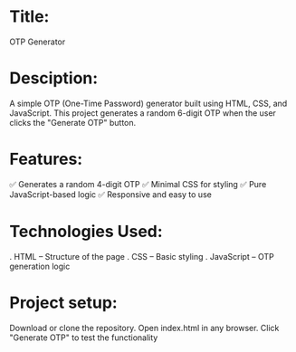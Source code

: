 # Title:
OTP Generator

# Desciption:
A simple OTP (One-Time Password) generator built using HTML, CSS, and JavaScript. This project generates a random 6-digit OTP when the user clicks the "Generate OTP" button.

# Features:
✅ Generates a random 4-digit OTP
✅ Minimal CSS for styling
✅ Pure JavaScript-based logic
✅ Responsive and easy to use

# Technologies Used:
. HTML – Structure of the page
. CSS – Basic styling
. JavaScript – OTP generation logic

# Project setup:
 Download or clone the repository.
 Open index.html in any browser.
 Click "Generate OTP" to test the functionality
